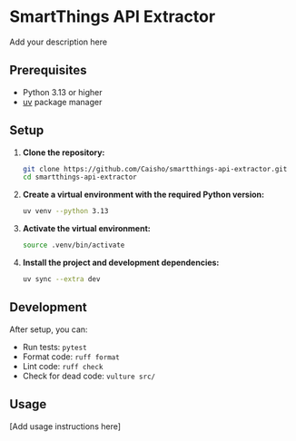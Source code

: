 # SmartThings API Extractor

Add your description here

## Prerequisites

- Python 3.13 or higher
- [uv](https://docs.astral.sh/uv/) package manager

## Setup

1. **Clone the repository:**
   ```bash
   git clone https://github.com/Caisho/smartthings-api-extractor.git
   cd smartthings-api-extractor
   ```

2. **Create a virtual environment with the required Python version:**
   ```bash
   uv venv --python 3.13
   ```

3. **Activate the virtual environment:**
   ```bash
   source .venv/bin/activate
   ```

4. **Install the project and development dependencies:**
   ```bash
   uv sync --extra dev
   ```

## Development

After setup, you can:

- Run tests: `pytest`
- Format code: `ruff format`
- Lint code: `ruff check`
- Check for dead code: `vulture src/`

## Usage

[Add usage instructions here]